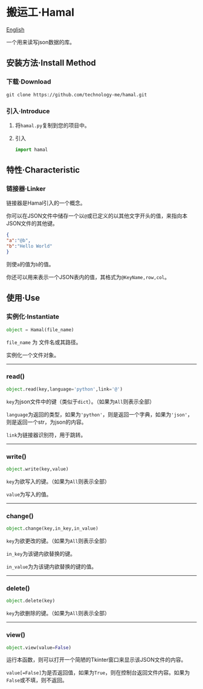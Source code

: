 # 搬运工·Hamal

[English](https://github.com/technology-me/hamal/blob/master/README.en.md)

一个用来读写json数据的库。

## 安装方法·Install Method

### 下载·Download

```git
git clone https://github.com/technology-me/hamal.git
```

### 引入·Introduce

1. 将`hamal.py`复制到您的项目中。

2. 引入

   ```python
   import hamal
   ```

## 特性·Characteristic

### 链接器·Linker

链接器是Hamal引入的一个概念。

你可以在JSON文件中储存一个以`@`或已定义的以其他文字开头的值，来指向本JSON文件的其他键。

```json
{
"a":"@b",
"b":"Hello World"
}
```

则使`a`的值为`b`的值。

你还可以用来表示一个JSON表内的值，其格式为`@KeyName,row,col`。

## 使用·Use

### 实例化·Instantiate

```python
object = Hamal(file_name)
```

`file_name` 为 文件名或其路径。

实例化一个文件对象。

------

### read()

```python
object.read(key,language='python',link='@')
```

`key`为json文件中的键（类似于`dict`）。（如果为`All`则表示全部）

`language`为返回的类型，如果为`'python'`，则是返回一个字典，如果为`'json'`，则是返回一个str，为json的内容。

`link`为链接器识别符，用于跳转。

------

### write()

```python
object.write(key,value)
```

`key`为欲写入的键。（如果为`All`则表示全部）

`value`为写入的值。

------

### change()

```python
object.change(key,in_key,in_value)
```

`key`为欲更改的键。（如果为`All`则表示全部）

`in_key`为该键内欲替换的键。

`in_value`为为该键内欲替换的键的值。

------

### delete()

```python
object.delete(key)
```

`key`为欲删除的键。（如果为`All`则表示全部）

------

### view()

```python
object.view(value=False)
```

运行本函数，则可以打开一个简陋的Tkinter窗口来显示该JSON文件的内容。

`value[=False]`为是否返回值，如果为`True`，则在控制台返回文件内容。如果为`False`或不填，则不返回。

